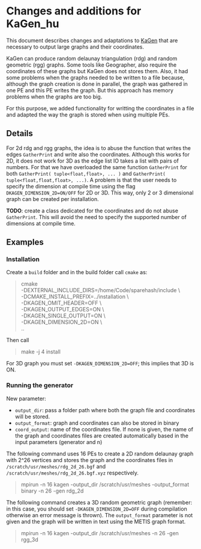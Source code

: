 # Changes and additions for KaGen_hu

This document describes changes and adaptations to [KaGen](https://github.com/sebalamm/KaGen) that
are necessary to output large graphs and their coordinates.

KaGen can produce random delaunay triangulation (rdg) and random geometric (rgg) graphs.
Some tools like Geographer, also require the coordinates of these graphs but KaGen does not stores
them. Also, it had some problems when the graphs needed to be written to a file because, although the 
graph creation is done in parallel, the graph was gathered in one PE and this PE writes the graph.
But this approach has memory problems when the graphs are too big.

For this purpose, we added functionality for writting the coordinates in a file and adapted the
way the graph is stored when using multiple PEs.

## Details

For 2d rdg and rgg graphs, the idea is to abuse the function that writes the edges `GatherPrint`
and write also the coordinates. 
Although this works for 2D, it does not work for 3D as the edge list IO takes a list
with pairs of numbers. For that we have overloaded the same function `GatherPrint` for both 
`GatherPrint( tuple<float,float>, ... )` and `GatherPrint( tuple<float,float,float>, ...)`.
A problem is that the user needs to specify the dimension at compile time using the flag
`DKAGEN_DIMENSION_2D=ON/OFF` for 2D or 3D. This way, only 2 or 3 dimensional graph can be 
created per installation.

**TODO**: create a class dedicated for the coordinates and do not abuse `GatherPrint`. This
will avoid the need to specify the supported number of dimensions at compile time.

## Examples

### Installation

Create a `build` folder and in the build folder call `cmake` as:

> cmake <br>
-DEXTERNAL_INCLUDE_DIRS=/home/Code/sparehash/include \\ <br>
-DCMAKE_INSTALL_PREFIX=../installation \\ <br>
-DKAGEN_OMIT_HEADER=OFF \\ <br>
-DKAGEN_OUTPUT_EDGES=ON \\ <br>
-DKAGEN_SINGLE_OUTPUT=ON \\<br>
-DKAGEN_DIMENSION_2D=ON \\ <br>
..

Then call 

> make -j 4 install

For 3D graph you must set `-DKAGEN_DIMENSION_2D=OFF`; this implies that 3D is ON.

### Running the generator

New parameter:

- `output_dir`: pass a folder path where both the graph file and coordinates will be stored.
- `output_format`: graph and coordinates can also be stored in binary
- `coord_output`: name of the coordinates file. If none is given, the name of the graph and coordinates
files are created automatically based in the input parameters (generator and n)

The following command uses 16 PEs to create a 2D random delaunay graph with 2^26 vertices 
and stores the graph and the coordinates files in `/scratch/usr/meshes/rdg_2d_26.bgf`
and `/scratch/usr/meshes/rdg_2d_26.bgf.xyz` respectively.

> mpirun -n 16 kagen -output_dir /scratch/usr/meshes -output_format binary  -n 26 -gen rdg_2d

The following command creates a 3D random geometric graph (remember: in this case, you
should set `-DKAGEN_DIMENSION_2D=OFF` during compilation otherwise an error message is thrown).
The `output_format` parameter is not given and the graph will be written in text using the
METIS graph format.

> mpirun -n 16 kagen -output_dir /scratch/usr/meshes -n 26 -gen rgg_3d





